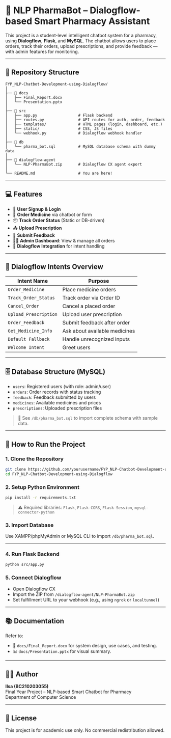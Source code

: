 # 🧠 NLP PharmaBot – Dialogflow-based Smart Pharmacy Assistant

This project is a student-level intelligent chatbot system for a pharmacy, using **Dialogflow**, **Flask**, and **MySQL**. The chatbot allows users to place orders, track their orders, upload prescriptions, and provide feedback — with admin features for monitoring.

---

## 📁 Repository Structure

```plaintext
FYP_NLP-Chatbot-Development-using-Dialogflow/
│
├── 📂 docs
│   ├── Final_Report.docx
│   └── Presentation.pptx
│
├── 📂 src
│   ├── app.py                  # Flask backend
│   ├── routes.py               # API routes for auth, order, feedback
│   ├── templates/              # HTML pages (login, dashboard, etc.)
│   ├── static/                 # CSS, JS files
│   └── webhook.py              # Dialogflow webhook handler
│
├── 📂 db
│   └── pharma_bot.sql          # MySQL database schema with dummy data
│
├── 📂 dialogflow-agent
│   └── NLP-PharmaBot.zip       # Dialogflow CX agent export
│
└── README.md                   # You are here!
```

---

## 💻 Features

- 🔐 **User Signup & Login**
- 💊 **Order Medicine** via chatbot or form
- 📦 **Track Order Status** (Static or DB-driven)
- 📤 **Upload Prescription**
- 📝 **Submit Feedback**
- 🧑‍⚕️ **Admin Dashboard**: View & manage all orders
- 🧠 **Dialogflow Integration** for intent handling

---

## 🧠 Dialogflow Intents Overview

| Intent Name         | Purpose                          |
|---------------------|----------------------------------|
| `Order_Medicine`    | Place medicine orders            |
| `Track_Order_Status`| Track order via Order ID         |
| `Cancel_Order`      | Cancel a placed order            |
| `Upload_Prescription`| Upload user prescription         |
| `Order_Feedback`    | Submit feedback after order      |
| `Get_Medicine_Info` | Ask about available medicines    |
| `Default Fallback`  | Handle unrecognized inputs       |
| `Welcome Intent`    | Greet users                      |

---

## 🗄️ Database Structure (MySQL)

- `users`: Registered users (with role: admin/user)
- `orders`: Order records with status tracking
- `feedback`: Feedback submitted by users
- `medicines`: Available medicines and prices
- `prescriptions`: Uploaded prescription files

> 📂 See `/db/pharma_bot.sql` to import complete schema with sample data.

---

## 🔧 How to Run the Project

### 1. Clone the Repository

```bash
git clone https://github.com/yourusername/FYP_NLP-Chatbot-Development-using-Dialogflow.git
cd FYP_NLP-Chatbot-Development-using-Dialogflow
```

### 2. Setup Python Environment

```bash
pip install -r requirements.txt
```

> ⚠️ Required libraries: `Flask`, `Flask-CORS`, `Flask-Session`, `mysql-connector-python`

### 3. Import Database

Use XAMPP/phpMyAdmin or MySQL CLI to import `/db/pharma_bot.sql`.

---

### 4. Run Flask Backend

```bash
python src/app.py
```

### 5. Connect Dialogflow

- Open Dialogflow CX
- Import the ZIP from `/dialogflow-agent/NLP-PharmaBot.zip`
- Set fulfillment URL to your webhook (e.g., using `ngrok` or `localtunnel`)

---

## 📚 Documentation

Refer to:

- 📄 `docs/Final_Report.docx` for system design, use cases, and testing.
- 📊 `docs/Presentation.pptx` for visual summary.

---

## 🙋‍♀️ Author

**Ilsa (BC210203055)**  
Final Year Project – NLP-based Smart Chatbot for Pharmacy  
Department of Computer Science

---

## 📜 License

This project is for academic use only. No commercial redistribution allowed.
